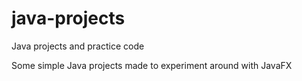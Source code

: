 # java-projects
Java projects and practice code

Some simple Java projects made to experiment around with JavaFX
